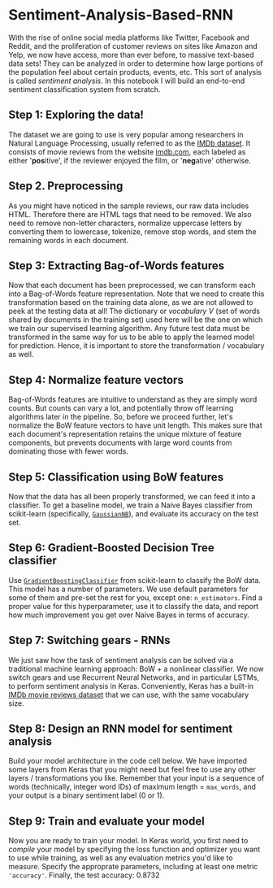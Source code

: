 # Sentiment-Analysis-Based-RNN
With the rise of online social media platforms like Twitter, Facebook and Reddit, and the proliferation of customer reviews on sites like Amazon and Yelp, we now have access, more than ever before, to massive text-based data sets! They can be analyzed in order to determine how large portions of the population feel about certain products, events, etc. This sort of analysis is called _sentiment analysis_. In this notebook I will build an end-to-end sentiment classification system from scratch.
## Step 1: Exploring the data!
The dataset we are going to use is very popular among researchers in Natural Language Processing, usually referred to as the [IMDb dataset](http://ai.stanford.edu/~amaas/data/sentiment/). It consists of movie reviews from the website [imdb.com](http://www.imdb.com/), each labeled as either '**pos**itive', if the reviewer enjoyed the film, or '**neg**ative' otherwise.
## Step 2. Preprocessing
As you might have noticed in the sample reviews, our raw data includes HTML. Therefore there are HTML tags that need to be removed. We also need to remove non-letter characters, normalize uppercase letters by converting them to lowercase, tokenize, remove stop words, and stem the remaining words in each document.
## Step 3: Extracting Bag-of-Words features
Now that each document has been preprocessed, we can transform each into a Bag-of-Words feature representation. Note that we need to create this transformation based on the training data alone, as we are not allowed to peek at the testing data at all!
The dictionary or _vocabulary_ $V$ (set of words shared by documents in the training set) used here will be the one on which we train our supervised learning algorithm. Any future test data must be transformed in the same way for us to be able to apply the learned model for prediction. Hence, it is important to store the transformation / vocabulary as well.
## Step 4: Normalize feature vectors
Bag-of-Words features are intuitive to understand as they are simply word counts. But counts can vary a lot, and potentially throw off learning algorithms later in the pipeline. So, before we proceed further, let's normalize the BoW feature vectors to have unit length.
This makes sure that each document's representation retains the unique mixture of feature components, but prevents documents with large word counts from dominating those with fewer words.
## Step 5: Classification using BoW features
Now that the data has all been properly transformed, we can feed it into a classifier. To get a baseline model, we train a Naive Bayes classifier from scikit-learn (specifically, [`GaussianNB`](http://scikit-learn.org/stable/modules/generated/sklearn.naive_bayes.GaussianNB.html)), and evaluate its accuracy on the test set.
## Step 6: Gradient-Boosted Decision Tree classifier
Use [`GradientBoostingClassifier`](http://scikit-learn.org/stable/modules/generated/sklearn.ensemble.GradientBoostingClassifier.html) from scikit-learn to classify the BoW data. This model has a number of parameters. We use default parameters for some of them and pre-set the rest for you, except one: `n_estimators`. Find a proper value for this hyperparameter, use it to classify the data, and report how much improvement you get over Naive Bayes in terms of accuracy.
## Step 7: Switching gears - RNNs
We just saw how the task of sentiment analysis can be solved via a traditional machine learning approach: BoW + a nonlinear classifier. We now switch gears and use Recurrent Neural Networks, and in particular LSTMs, to perform sentiment analysis in Keras. Conveniently, Keras has a built-in [IMDb movie reviews dataset](https://keras.io/datasets/#imdb-movie-reviews-sentiment-classification) that we can use, with the same vocabulary size.
## Step 8: Design an RNN model for sentiment analysis
Build your model architecture in the code cell below. We have imported some layers from Keras that you might need but feel free to use any other layers / transformations you like.
Remember that your input is a sequence of words (technically, integer word IDs) of maximum length = `max_words`, and your output is a binary sentiment label (0 or 1).
## Step 9: Train and evaluate your model
Now you are ready to train your model. In Keras world, you first need to _compile_ your model by specifying the loss function and optimizer you want to use while training, as well as any evaluation metrics you'd like to measure. Specify the approprate parameters, including at least one metric `'accuracy'`.
Finally, the test accuracy: 0.8732

